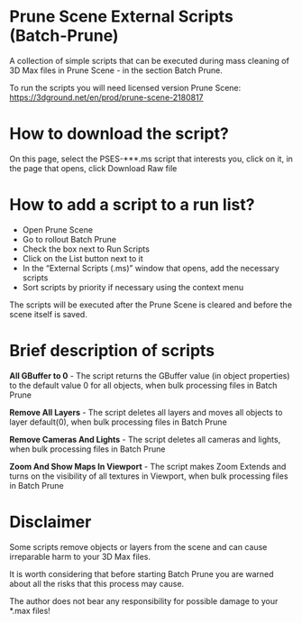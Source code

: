 # Prune Scene External Scripts (Batch-Prune)
A collection of simple scripts that can be executed during mass cleaning of 3D Max files in Prune Scene - in the section Batch Prune.

To run the scripts you will need licensed version Prune Scene:
https://3dground.net/en/prod/prune-scene-2180817


# How to download the script?
On this page, select the PSES-***.ms script that interests you, click on it, in the page that opens, click Download Raw file

# How to add a script to a run list?
- Open Prune Scene
- Go to rollout Batch Prune
- Check the box next to Run Scripts
- Click on the List button next to it
- In the “External Scripts (.ms)” window that opens, add the necessary scripts
- Sort scripts by priority if necessary using the context menu

The scripts will be executed after the Prune Scene is cleared and before the scene itself is saved.

# Brief description of scripts
__All GBuffer to 0__ - The script returns the GBuffer value (in object properties) to the default value 0 for all objects, when bulk processing files in Batch Prune

__Remove All Layers__ - The script deletes all layers and moves all objects to layer default(0), when bulk processing files in Batch Prune

__Remove Cameras And Lights__ - The script deletes all cameras and lights, when bulk processing files in Batch Prune

__Zoom And Show Maps In Viewport__ - The script makes Zoom Extends and turns on the visibility of all textures in Viewport, when bulk processing files in Batch Prune

# Disclaimer
Some scripts remove objects or layers from the scene and can cause irreparable harm to your 3D Max files.

It is worth considering that before starting Batch Prune you are warned about all the risks that this process may cause.

The author does not bear any responsibility for possible damage to your *.max files!
